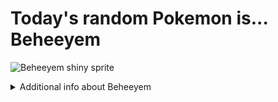 # Today's random Pokemon is... Beheeyem

![Beheeyem shiny sprite](https://raw.githubusercontent.com/PokeAPI/sprites/master/sprites/pokemon/shiny/606.png)

<details>
<summary>Additional info about Beheeyem</summary>

| srpite type | image |
|------|------|
| back_default | ![Beheeyem back_default sprite](https://raw.githubusercontent.com/PokeAPI/sprites/master/sprites/pokemon/back/606.png) |
| back_shiny | ![Beheeyem back_shiny sprite](https://raw.githubusercontent.com/PokeAPI/sprites/master/sprites/pokemon/back/shiny/606.png) |
| front_default | ![Beheeyem front_default sprite](https://raw.githubusercontent.com/PokeAPI/sprites/master/sprites/pokemon/606.png) | </details>